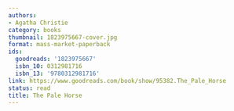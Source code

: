 ```yaml
---
authors:
- Agatha Christie
category: books
thumbnail: 1823975667-cover.jpg
format: mass-market-paperback
ids:
  goodreads: '1823975667'
  isbn_10: 0312981716
  isbn_13: '9780312981716'
link: https://www.goodreads.com/book/show/95382.The_Pale_Horse
status: read
title: The Pale Horse
---
```

